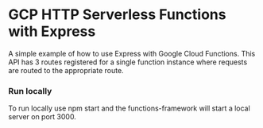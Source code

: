 # GCP HTTP Serverless Functions with Express 

A simple example of how to use Express with Google Cloud Functions. This API has 3 routes registered 
for a single function instance where requests are routed to the appropriate route.

### Run locally 

To run locally use npm start and the functions-framework will start a local server on port 3000.
